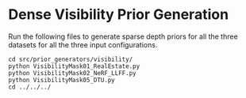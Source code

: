# Dense Visibility Prior Generation

Run the following files to generate sparse depth priors for all the three datasets for all the three input configurations.
```shell
cd src/prior_generators/visibility/
python VisibilityMask01_RealEstate.py
python VisibilityMask02_NeRF_LLFF.py
python VisibilityMask05_DTU.py
cd ../../../
```
